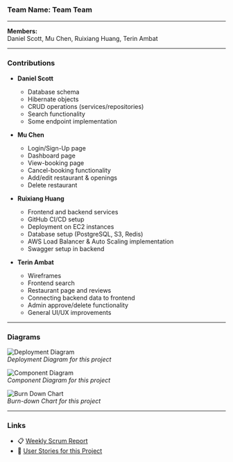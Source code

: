 ### **Team Name: Team Team**

---

**Members:**  
Daniel Scott, Mu Chen, Ruixiang Huang, Terin Ambat

---

### **Contributions**

- **Daniel Scott**  
  - Database schema  
  - Hibernate objects  
  - CRUD operations (services/repositories)  
  - Search functionality  
  - Some endpoint implementation

- **Mu Chen**  
  - Login/Sign-Up page  
  - Dashboard page  
  - View-booking page  
  - Cancel-booking functionality  
  - Add/edit restaurant & openings  
  - Delete restaurant

- **Ruixiang Huang**  
  - Frontend and backend services  
  - GitHub CI/CD setup  
  - Deployment on EC2 instances  
  - Database setup (PostgreSQL, S3, Redis)  
  - AWS Load Balancer & Auto Scaling implementation  
  - Swagger setup in backend

- **Terin Ambat**  
  - Wireframes  
  - Frontend search  
  - Restaurant page and reviews  
  - Connecting backend data to frontend  
  - Admin approve/delete functionality  
  - General UI/UX improvements

---

### **Diagrams**

![Deployment Diagram](https://github.com/user-attachments/assets/0f33a2a7-d28d-4536-b305-914410d73d50)  
*Deployment Diagram for this project*

![Component Diagram](https://github.com/user-attachments/assets/0cc05b25-10eb-4dd8-9e79-f28ac13555c1)  
*Component Diagram for this project*

![Burn Down Chart](https://github.com/user-attachments/assets/d62c24c0-951c-495e-abe7-8e0479c0ca53)  
*Burn-down Chart for this project*

---

### **Links**

- 📋 [Weekly Scrum Report](https://docs.google.com/spreadsheets/d/1aoHWD2gj3ts7VR_NDCciiUBOpJIaNeXl7zqMTOcvvfc/edit?usp=sharing)  
- 📌 [User Stories for this Project](https://docs.google.com/spreadsheets/d/1TKqEqxpUeJdMysmevHrJFZ_8GQrVvImc/edit?usp=sharing&ouid=110979680198514375123&rtpof=true&sd=true)
